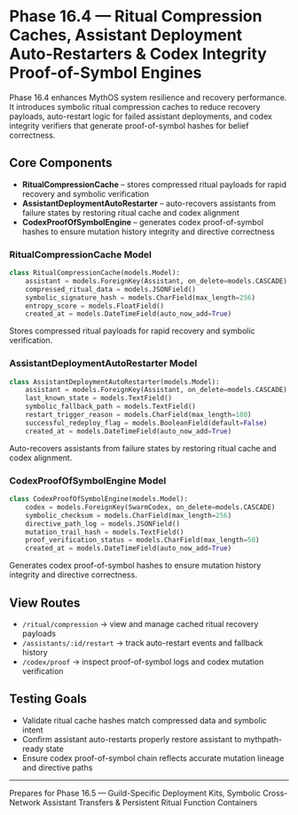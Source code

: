 # Phase 16.4 — Ritual Compression Caches, Assistant Deployment Auto-Restarters & Codex Integrity Proof-of-Symbol Engines

Phase 16.4 enhances MythOS system resilience and recovery performance. It introduces symbolic ritual compression caches to reduce recovery payloads, auto-restart logic for failed assistant deployments, and codex integrity verifiers that generate proof-of-symbol hashes for belief correctness.

## Core Components
- **RitualCompressionCache** – stores compressed ritual payloads for rapid recovery and symbolic verification
- **AssistantDeploymentAutoRestarter** – auto-recovers assistants from failure states by restoring ritual cache and codex alignment
- **CodexProofOfSymbolEngine** – generates codex proof-of-symbol hashes to ensure mutation history integrity and directive correctness

### RitualCompressionCache Model
```python
class RitualCompressionCache(models.Model):
    assistant = models.ForeignKey(Assistant, on_delete=models.CASCADE)
    compressed_ritual_data = models.JSONField()
    symbolic_signature_hash = models.CharField(max_length=256)
    entropy_score = models.FloatField()
    created_at = models.DateTimeField(auto_now_add=True)
```
Stores compressed ritual payloads for rapid recovery and symbolic verification.

### AssistantDeploymentAutoRestarter Model
```python
class AssistantDeploymentAutoRestarter(models.Model):
    assistant = models.ForeignKey(Assistant, on_delete=models.CASCADE)
    last_known_state = models.TextField()
    symbolic_fallback_path = models.TextField()
    restart_trigger_reason = models.CharField(max_length=100)
    successful_redeploy_flag = models.BooleanField(default=False)
    created_at = models.DateTimeField(auto_now_add=True)
```
Auto-recovers assistants from failure states by restoring ritual cache and codex alignment.

### CodexProofOfSymbolEngine Model
```python
class CodexProofOfSymbolEngine(models.Model):
    codex = models.ForeignKey(SwarmCodex, on_delete=models.CASCADE)
    symbolic_checksum = models.CharField(max_length=256)
    directive_path_log = models.JSONField()
    mutation_trail_hash = models.TextField()
    proof_verification_status = models.CharField(max_length=50)
    created_at = models.DateTimeField(auto_now_add=True)
```
Generates codex proof-of-symbol hashes to ensure mutation history integrity and directive correctness.

## View Routes
- `/ritual/compression` → view and manage cached ritual recovery payloads
- `/assistants/:id/restart` → track auto-restart events and fallback history
- `/codex/proof` → inspect proof-of-symbol logs and codex mutation verification

## Testing Goals
- Validate ritual cache hashes match compressed data and symbolic intent
- Confirm assistant auto-restarts properly restore assistant to mythpath-ready state
- Ensure codex proof-of-symbol chain reflects accurate mutation lineage and directive paths

---
Prepares for Phase 16.5 — Guild-Specific Deployment Kits, Symbolic Cross-Network Assistant Transfers & Persistent Ritual Function Containers
